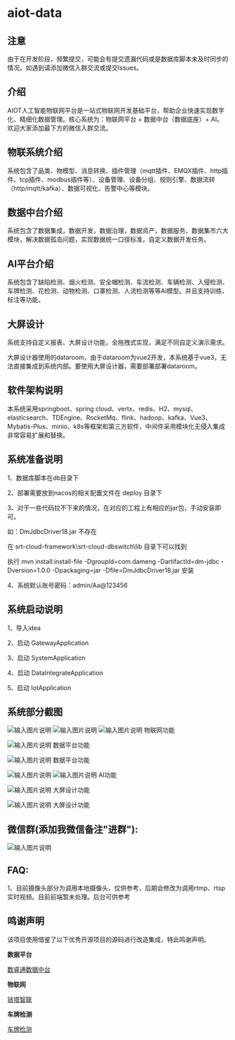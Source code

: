 # aiot-data

## 注意
由于在开发阶段，频繁提交，可能会有提交遗漏代码或是数据库脚本未及时同步的情况。如遇到请添加微信入群交流或提交Issues。

## 介绍
AIOT人工智能物联网平台是一站式物联网开发基础平台，帮助企业快速实现数字化、精细化数据管理。核心系统为：物联网平台 + 数据中台（数据底座）+ AI。
欢迎大家添加最下方的微信入群交流。

## 物联系统介绍
  系统包含了品类、物模型、消息转换、插件管理（mqtt插件、EMQX插件、http插件、tcp插件、modbus插件等）、设备管理、设备分组、规则引擎、数据流转（http/mqtt/kafka）、数据可视化、告警中心等模块。

## 数据中台介绍
  系统包含了数据集成，数据开发，数据治理，数据资产，数据服务，数据集市六大模块，解决数据孤岛问题，实现数据统一口径标准，自定义数据开发任务。

## AI平台介绍
  系统包含了缺陷检测、烟火检测、安全帽检测、车流检测、车辆检测、入侵检测、车牌检测、花检测、动物检测、口罩检测、人流检测等等AI模型。并且支持训练、标注等功能。

## 大屏设计
  系统支持自定义报表、大屏设计功能，全拖拽式实现，满足不同自定义演示需求。

大屏设计器使用的dataroom，由于dataroom为vue2开发，本系统基于vue3，无法直接集成到系统内部。要使用大屏设计器，需要部署部署dataroom。

## 软件架构说明
  本系统采用springboot、spring cloud、vertx、redis、H2、mysql、elasticsearch、TDEngine、RocketMq、flink、hadoop、kafka、Vue3、Mybatis-Plus、minio、k8s等框架和第三方软件，中间件采用模块化无侵入集成非常容易扩展和替换。


## 系统准备说明
1、数据库脚本在db目录下

2、部署需要放到nacos的相关配置文件在 deploy 目录下

3、对于一些代码拉不下来的情况，在对应的工程上有相应的jar包，手动安装即可。

如：DmJdbcDriver18.jar 不存在

在 srt-cloud-framework\srt-cloud-dbswitch\lib 目录下可以找到

执行 mvn install:install-file -DgroupId=com.dameng -DartifactId=dm-jdbc -Dversion=1.0.0 -Dpackaging=jar -Dfile=DmJdbcDriver18.jar 安装

4、系统默认账号密码：admin/Aa@123456


## 系统启动说明
1、导入idea

2、启动 GatewayApplication

3、启动 SystemApplication

4、启动 DataIntegrateApplication

5、启动 IotApplication


## 系统部分截图
![输入图片说明](images/iot1.jpg)
![输入图片说明](images/iot2.jpg)
![输入图片说明](images/iot3.jpg)
  物联网功能

![输入图片说明](images/data1.jpg)
  数据平台功能

![输入图片说明](images/data2.jpg)
  数据平台功能

![输入图片说明](images/AI1.jpg)
![输入图片说明](images/ai93227.jpg)
  AI功能

![输入图片说明](images/screen1.jpg)
  大屏设计功能

![输入图片说明](images/screen2.jpg)
  大屏设计功能




## 微信群(添加我微信备注"进群"):
![输入图片说明](%E5%BE%AE%E4%BF%A1%E6%88%AA%E5%9B%BE_20240325121359.png)

## FAQ:
1、目前摄像头部分为调用本地摄像头，仅供参考，后期会修改为调用rtmp、rtsp实时视频。目前前端暂未处理。后台可供参考


## 鸣谢声明

该项目使用借鉴了以下优秀开源项目的源码进行改造集成，特此鸣谢声明。

**数据平台**

[数睿通数据中台](https://gitee.com/zrxjava/srt-data-center)

**物联网**

[铱塔智联](https://gitee.com/open-iita/iotkit-parent)


**车牌检测**

[车牌检测](https://github.com/we0091234/Chinese_license_plate_detection_recognition)
